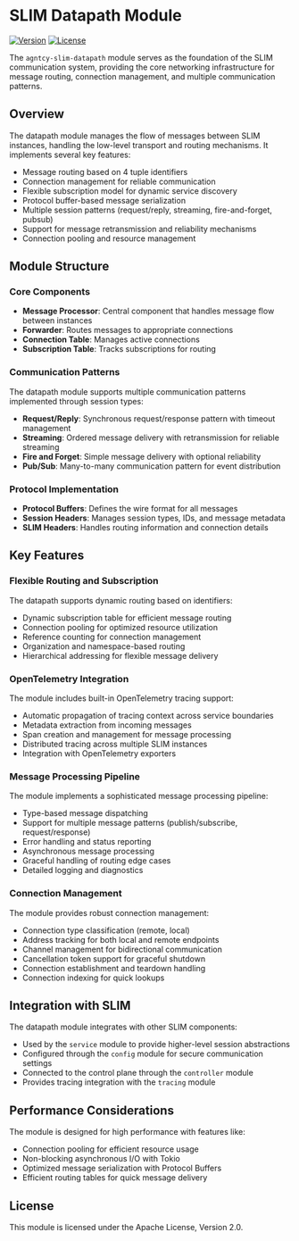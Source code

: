 # SLIM Datapath Module

[![Version](https://img.shields.io/badge/version-0.7.0-blue.svg)](https://github.com/agntcy/slim/tree/main/data-plane/core/datapath)
[![License](https://img.shields.io/badge/license-Apache%202.0-blue.svg)](LICENSE)

The `agntcy-slim-datapath` module serves as the foundation of the SLIM
communication system, providing the core networking infrastructure for message
routing, connection management, and multiple communication patterns.

## Overview

The datapath module manages the flow of messages between SLIM instances,
handling the low-level transport and routing mechanisms. It implements several
key features:

- Message routing based on 4 tuple identifiers
- Connection management for reliable communication
- Flexible subscription model for dynamic service discovery
- Protocol buffer-based message serialization
- Multiple session patterns (request/reply, streaming, fire-and-forget, pubsub)
- Support for message retransmission and reliability mechanisms
- Connection pooling and resource management

## Module Structure

### Core Components

- **Message Processor**: Central component that handles message flow between
  instances
- **Forwarder**: Routes messages to appropriate connections
- **Connection Table**: Manages active connections
- **Subscription Table**: Tracks subscriptions for routing

### Communication Patterns

The datapath module supports multiple communication patterns implemented through
session types:

- **Request/Reply**: Synchronous request/response pattern with timeout
  management
- **Streaming**: Ordered message delivery with retransmission for reliable
  streaming
- **Fire and Forget**: Simple message delivery with optional reliability
- **Pub/Sub**: Many-to-many communication pattern for event distribution

### Protocol Implementation

- **Protocol Buffers**: Defines the wire format for all messages
- **Session Headers**: Manages session types, IDs, and message metadata
- **SLIM Headers**: Handles routing information and connection details

## Key Features

### Flexible Routing and Subscription

The datapath supports dynamic routing based on identifiers:

- Dynamic subscription table for efficient message routing
- Connection pooling for optimized resource utilization
- Reference counting for connection management
- Organization and namespace-based routing
- Hierarchical addressing for flexible message delivery

### OpenTelemetry Integration

The module includes built-in OpenTelemetry tracing support:

- Automatic propagation of tracing context across service boundaries
- Metadata extraction from incoming messages
- Span creation and management for message processing
- Distributed tracing across multiple SLIM instances
- Integration with OpenTelemetry exporters

### Message Processing Pipeline

The module implements a sophisticated message processing pipeline:

- Type-based message dispatching
- Support for multiple message patterns (publish/subscribe, request/response)
- Error handling and status reporting
- Asynchronous message processing
- Graceful handling of routing edge cases
- Detailed logging and diagnostics

### Connection Management

The module provides robust connection management:

- Connection type classification (remote, local)
- Address tracking for both local and remote endpoints
- Channel management for bidirectional communication
- Cancellation token support for graceful shutdown
- Connection establishment and teardown handling
- Connection indexing for quick lookups

## Integration with SLIM

The datapath module integrates with other SLIM components:

- Used by the `service` module to provide higher-level session abstractions
- Configured through the `config` module for secure communication settings
- Connected to the control plane through the `controller` module
- Provides tracing integration with the `tracing` module

## Performance Considerations

The module is designed for high performance with features like:

- Connection pooling for efficient resource usage
- Non-blocking asynchronous I/O with Tokio
- Optimized message serialization with Protocol Buffers
- Efficient routing tables for quick message delivery

## License

This module is licensed under the Apache License, Version 2.0.
